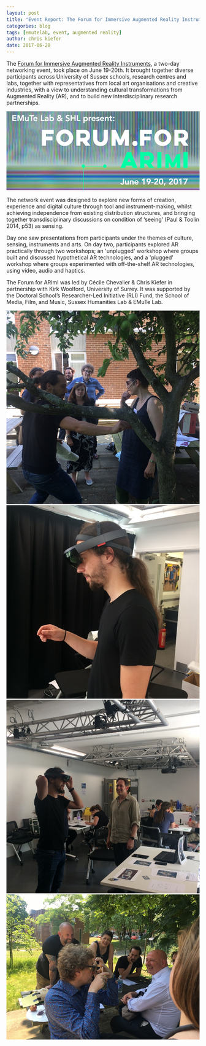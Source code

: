 ```yaml
---
layout: post
title: "Event Report: The Forum for Immersive Augmented Reality Instruments"
categories: blog
tags: [emutelab, event, augmented reality]
author: chris kiefer
date: 2017-06-28
---
```



The <a href="https://forumarimi.wixsite.com/arimi">Forum for Immersive Augmented Reality Instruments</a>, a two-day networking event, took place on June 19-20th. It brought together diverse participants across University of Sussex schools, research centres and labs, together with representatives from local art organisations and creative industries, with a view to understanding cultural transformations from Augmented Reality (AR), and to build new interdisciplinary research partnerships.

![ARImI Header](/img/arimiheader.png)


The network event was designed to explore new forms of creation, experience and digital culture through tool and instrument-making, whilst achieving independence from existing distribution structures, and bringing together transdisciplinary discussions on condition of ‘seeing’ (Paul & Toolin 2014, p53) as sensing.

Day one saw presentations from participants under the themes of culture, sensing, instruments and arts.  On day two, participants explored AR practically through two workshops; an 'unplugged' workshop where groups built and discussed hypothetical AR technologies, and a 'plugged' workshop where groups experimented with off-the-shelf AR technologies, using video, audio and haptics.

The Forum for ARImI was led by Cécile Chevalier & Chris Kiefer in partnership with Kirk Woolford, University of Surrey. It was supported by the Doctoral School’s Researcher-Led Initiative (RLI) Fund,  the School of Media, Film, and Music, Sussex Humanities Lab & EMuTe Lab.




![ARImI Unplugged](/img/arimi1.JPG)
![ARImI Plugged](/img/arimi2.JPG)
![ARImI Plugged](/img/arimi3.JPG)
![ARImI Unplugged](/img/arimi4.JPG)
